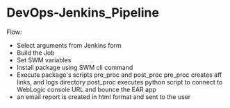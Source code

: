 # DevOps-Jenkins_Pipeline

Flow:
- Select arguments from Jenkins form
- Build the Job
- Set SWM variables 
- Install package using SWM cli command
- Execute package's scripts pre_proc and post_proc
  pre_proc creates aff links, and logs directory
  post_proc executes python script to connect to WebLogic console URL and bounce the EAR app
-  an email report is created in html format and sent to the user


